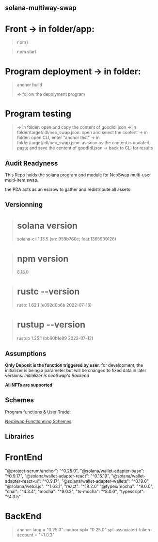 ## solana-multiway-swap

# Front -> in folder/app:

>npm i

>npm start

# Program deployment -> in folder:

>anchor build
>
> -> follow the depolyment program

# Program testing 
> -> in folder: open and copy the content of goodIdl.json
> -> in folder/target/idl/neo_swap.json: open and select the content
> -> in folder: open CLI, enter "anchor test"
> -> in folder/target/idl/neo_swap.json: as soon as the content is updated, paste and save the content of goodIdl.json
> -> back to CLI for results

## Audit Readyness

This Repo holds the solana program and module for NeoSwap multi-user multi-item swap.

the PDA acts as an escrow to gather and redistribute all assets

## Versionning

> # solana version
>
> solana-cli 1.13.5 (src:959b760c; feat:1365939126)

> # npm version
>
> 8.18.0

> # rustc --version
>
> rustc 1.62.1 (e092d0b6b 2022-07-16)

> # rustup --version
>
> rustup 1.25.1 (bb60b1e89 2022-07-12)

## Assumptions

**Only Deposit is the function triggered by user**.
for development, the initializer is being a parameter but will be changed to fixed data in later versions.
*initializer is neoSwap's Backend*

**All NFTs are supported**

## Schemes

Program functions & User Trade:

[NeoSwap Functionning Schemes](https://)

## Librairies

# FrontEnd    
"@project-serum/anchor": "^0.25.0",
"@solana/wallet-adapter-base": "^0.9.17",
"@solana/wallet-adapter-react": "^0.15.19",
"@solana/wallet-adapter-react-ui": "^0.9.17",
"@solana/wallet-adapter-wallets": "^0.19.0",
"@solana/web3.js": "^1.63.1",
"react": "^18.2.0"
"@types/mocha": "^9.0.0",
"chai": "^4.3.4",
"mocha": "^9.0.3",
"ts-mocha": "^8.0.0",
"typescript": "^4.3.5"

# BackEnd

> anchor-lang = "0.25.0"
> anchor-spl= "0.25.0"
> spl-associated-token-account = "~1.0.3"